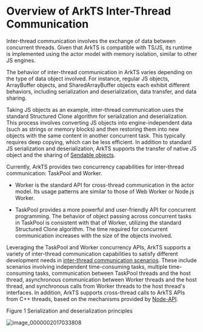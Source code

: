 # Overview of ArkTS Inter-Thread Communication

Inter-thread communication involves the exchange of data between concurrent threads. Given that ArkTS is compatible with TS/JS, its runtime is implemented using the actor model with memory isolation, similar to other JS engines.

The behavior of inter-thread communication in ArkTS varies depending on the type of data object involved. For instance, regular JS objects, ArrayBuffer objects, and SharedArrayBuffer objects each exhibit different behaviors, including serialization and deserialization, data transfer, and data sharing.

Taking JS objects as an example, inter-thread communication uses the standard Structured Clone algorithm for serialization and deserialization. This process involves converting JS objects into engine-independent data (such as strings or memory blocks) and then restoring them into new objects with the same content in another concurrent task. This typically requires deep copying, which can be less efficient. In addition to standard JS serialization and deserialization, ArkTS supports the transfer of native JS object and the sharing of [Sendable objects](arkts-sendable.md).

Currently, ArkTS provides two concurrency capabilities for inter-thread communication: TaskPool and Worker.

- Worker is the standard API for cross-thread communication in the actor model. Its usage patterns are similar to those of Web Worker or Node.js Worker.

- TaskPool provides a more powerful and user-friendly API for concurrent programming. The behavior of object passing across concurrent tasks in TaskPool is consistent with that of Worker, utilizing the standard Structured Clone algorithm. The time required for concurrent communication increases with the size of the objects involved.

Leveraging the TaskPool and Worker concurrency APIs, ArkTS supports a variety of inter-thread communication capabilities to satisfy different development needs in [inter-thread communication scenarios](independent-time-consuming-task.md). These include scenarios involving independent time-consuming tasks, multiple time-consuming tasks, communication between TaskPool threads and the host thread, asynchronous communication between Worker threads and the host thread, and synchronous calls from Worker threads to the host thread's interfaces. In addition, ArkTS supports cross-thread calls to ArkTS APIs from C++ threads, based on the mechanisms provided by [Node-API](../napi/napi-introduction.md).

Figure 1 Serialization and deserialization principles

![image_0000002017033808](figures/image_0000002017033808.png)
